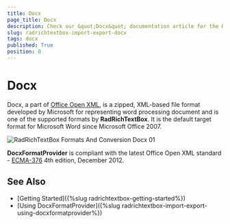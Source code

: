 ```yaml
---
title: Docx
page_title: Docx
description: Check our &quot;Docx&quot; documentation article for the RadRichTextBox WPF control.
slug: radrichtextbox-import-export-docx
tags: docx
published: True
position: 0
---
```


# Docx

Docx, a part of [Office Open XML](http://en.wikipedia.org/wiki/Office_Open_XML), is a zipped, XML-based file format developed by Microsoft for representing word processing document and is one of the supported formats by __RadRichTextBox__. It is the default target format for Microsoft Word since Microsoft Office 2007.
      
![RadRichTextBox Formats And Conversion Docx 01](images/RadRichTextBox_Formats_And_Conversion_Docx_01.png)

__DocxFormatProvider__ is compliant with the latest Office Open XML standard - [ECMA-376](http://www.ecma-international.org/publications/standards/Ecma-376.htm) 4th edition, December 2012.

## See Also

 * [Getting Started]({%slug radrichtextbox-getting-started%})
 * [Using DocxFormatProvider]({%slug radrichtextbox-import-export-using-docxformatprovider%})
